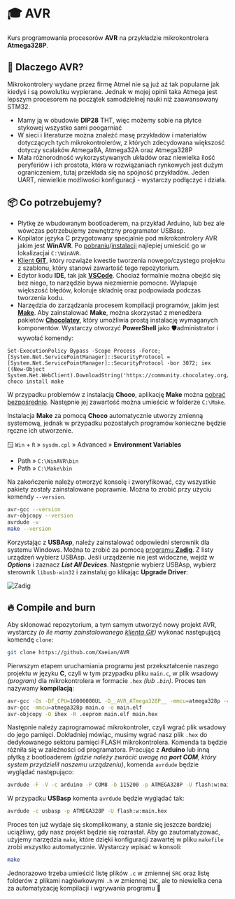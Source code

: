 # 🎓 AVR

Kurs programowania procesorów **AVR** na przykładzie mikrokontrolera **Atmega328P**.

## 🤔 Dlaczego AVR?

Mikrokontrolery wydane przez firmę Atmel nie są już aż tak popularne jak kiedyś i są powolutku wypierane. Jednak w mojej opinii taka Atmega jest lepszym procesorem na początek samodzielnej nauki niż zaawansowany STM32.

- Mamy ją w obudowie **DIP28** THT, więc możemy sobie na płytce stykowej wszystko sami poogarniać
- W sieci i literaturze można znaleźć masę przykładów i materiałów dotyczących tych mikrokontrolerów, z których zdecydowana większość dotyczy scalaków Atmega8A, Atmega32A oraz Atmega328P
- Mała różnorodność wykorzystywanych układów oraz niewielka ilość peryferiów i ich prostota, która w rozwiązaniach rynkowych jest dużym ograniczeniem, tutaj przekłada się na spójność przykładów. Jeden UART, niewielkie możliwości konfiguracji - wystarczy podłączyć i działa.

## 📦 Co potrzebujemy?

- Płytkę ze wbudowanym bootloaderem, na przykład Arduino, lub bez ale wówczas potrzebujemy zewnętrzny programator USBasp.
- Kopilator języka C przygotowany specjalnie pod mikrokontrolery AVR jakim jest **WinAVR**. Po [pobraniu](https://sqrt.pl/WinAVR.zip)/[instalacji](https://winavr.sourceforge.net/download.html) najlepiej umieścić go w lokalizacjai `C:\WinAVR`.
- [Klient **GIT**](https://git-scm.com/download/win), który rozwiąże kwestie tworzenia nowego/czystego projektu z szablonu, który stanowi zawartość tego repozytorium.
- Edytor kodu **IDE**, tak jak [**VSCode**](https://code.visualstudio.com/). Chociaż formalnie można obejść się bez niego, to narzędzie bywa niezmiernie pomocne. Wyłapuje większość błędów, koloruje składnię oraz podpowiada podczas tworzenia kodu.
- Narzędzia do zarządzania procesem kompilacji programów, jakim jest [**Make**](https://www.gnu.org/software/make/). Aby zainstalować **Make**, można skorzystać z menedżera pakietów [**Chocolatey**](https://chocolatey.org/), który umożliwia prostą instalację wymaganych komponentów. Wystarczy otworzyć **PowerShell** jako 🛡️administrator i wywołać komendy:

```
Set-ExecutionPolicy Bypass -Scope Process -Force; [System.Net.ServicePointManager]::SecurityProtocol = [System.Net.ServicePointManager]::SecurityProtocol -bor 3072; iex ((New-Object System.Net.WebClient).DownloadString('https://community.chocolatey.org/install.ps1'))
choco install make
```

W przypadku problemów z instalacją **Choco**, aplikację **Make** można [pobrać bezpośrednio](https://sqrt.pl/Make.zip). Następnie jej zawartość można umieścić w folderze `C:\Make`.

Instalacja **Make** za pomocą **Choco** automatycznie utworzy zmienną systemową, jednak w przypadku pozostałych programów konieczne będzie ręczne ich utworzenie.

🪟 `Win` + `R` » `sysdm.cpl` » Advanced » **Environment Variables**

- Path » `C:\WinAVR\bin`
- Path » `C:\Make\bin`

Na zakończenie należy otworzyć konsolę i zweryfikować, czy wszystkie pakiety zostały zainstalowane poprawnie. Można to zrobić przy użyciu komendy `--version`.

```sh
avr-gcc --version
avr-objcopy --version
avrdude -v
make --version
```

Korzystając z **USBAsp**, należy zainstalować odpowiedni sterownik dla systemu Windows. Można to zrobić za pomocą [programu **Zadig**](https://zadig.akeo.ie/). Z listy urządzeń wybierz USBAsp. Jeśli urządzenie nie jest widoczne, wejdź w **_Options_** i zaznacz **_List All Devices_**. Następnie wybierz USBAsp, wybierz sterownik `libusb-win32` i zainstaluj go klikając **Upgrade Driver**:

![Zadig](https://sqrt.pl/img/zadig.png)

## 🔥 Compile and burn

Aby sklonować repozytorium, a tym samym utworzyć nowy projekt AVR, wystarczy _(o ile mamy zainstalowanego [klienta Git](https://git-scm.com/download/win))_ wykonać następującą komendę `clone`:

```sh
git clone https://github.com/Xaeian/AVR
```

Pierwszym etapem uruchamiania programu jest przekształcenie naszego projektu w języku **C**, czyli w tym przypadku pliku `main.c`, w plik wsadowy _(program)_ dla mikrokontrolera w formacie `.hex` _(lub `.bin`)_. Proces ten nazywamy **kompilacją**:

```sh
avr-gcc -Os -DF_CPU=16000000UL -D__AVR_ATmega328P__ -mmcu=atmega328p -c -o main.o main.c
avr-gcc -mmcu=atmega328p main.o -o main.elf
avr-objcopy -O ihex -R .eeprom main.elf main.hex
```

Następnie należy zaprogramować mikrokontroler, czyli wgrać plik wsadowy do jego pamięci. Dokładniej mówiąc, musimy wgrać nasz plik `.hex` do dedykowanego sektoru pamięci FLASH mikrokontrolera. Komenda ta będzie różniła się w zależności od programatora. Pracując z **Arduino** lub inną płytką z bootloaderem _(gdzie należy zwrócić uwagę na **port COM**, który system przydzielił naszemu urządzeniu)_, komenda `avrdude` będzie wyglądać następująco:

```sh
avrdude -F -V -c arduino -P COM8 -b 115200 -p ATMEGA328P -U flash:w:main.hex
```

W przypadku **USBasp** komenta `avrdude` będzie wyglądać tak:

```sh
avrdude -c usbasp -p ATMEGA328P -U flash:w:main.hex
```

Proces ten już wydaje się skomplikowany, a stanie się jeszcze bardziej uciążliwy, gdy nasz projekt będzie się rozrastał. Aby go zautomatyzować, użyjemy narzędzia `make`, które dzięki konfiguracji zawartej w pliku `makefile` zrobi wszystko automatycznie. Wystarczy wpisać w konsoli:

```sh
make
```

Jednorazowo trzeba umieścić listę plików `.c` w zmiennej `SRC` oraz listę folderów z plikami nagłówkowymi `.h` w zmiennej `INC`, ale to niewielka cena za automatyzację kompilacji i wgrywania programu 🙂
